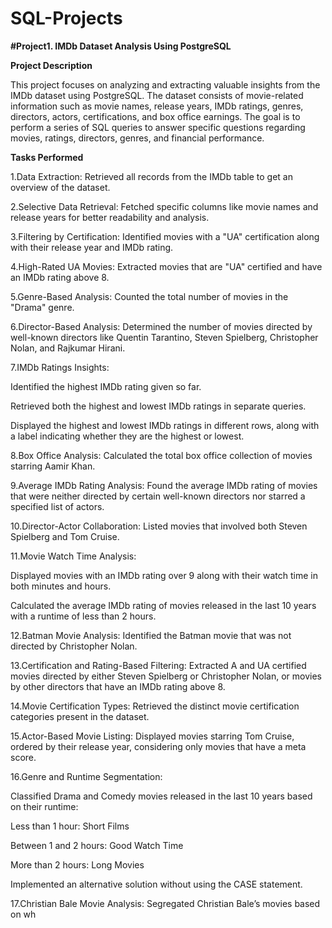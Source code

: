 # SQL-Projects

**#Project1. IMDb Dataset Analysis Using PostgreSQL**

**Project Description**

This project focuses on analyzing and extracting valuable insights from the IMDb dataset using PostgreSQL. The dataset consists of movie-related information such as movie names, release years, IMDb ratings, genres, directors, actors, certifications, and box office earnings. The goal is to perform a series of SQL queries to answer specific questions regarding movies, ratings, directors, genres, and financial performance.

**Tasks Performed**

1.Data Extraction: Retrieved all records from the IMDb table to get an overview of the dataset.

2.Selective Data Retrieval: Fetched specific columns like movie names and release years for better readability and analysis.

3.Filtering by Certification: Identified movies with a "UA" certification along with their release year and IMDb rating.

4.High-Rated UA Movies: Extracted movies that are "UA" certified and have an IMDb rating above 8.

5.Genre-Based Analysis: Counted the total number of movies in the "Drama" genre.

6.Director-Based Analysis: Determined the number of movies directed by well-known directors like Quentin Tarantino, Steven Spielberg, Christopher Nolan, and Rajkumar Hirani.

7.IMDb Ratings Insights:

Identified the highest IMDb rating given so far.

Retrieved both the highest and lowest IMDb ratings in separate queries.

Displayed the highest and lowest IMDb ratings in different rows, along with a label indicating whether they are the highest or lowest.

8.Box Office Analysis: Calculated the total box office collection of movies starring Aamir Khan.

9.Average IMDb Rating Analysis: Found the average IMDb rating of movies that were neither directed by certain well-known directors nor starred a specified list of actors.

10.Director-Actor Collaboration: Listed movies that involved both Steven Spielberg and Tom Cruise.

11.Movie Watch Time Analysis:

Displayed movies with an IMDb rating over 9 along with their watch time in both minutes and hours.

Calculated the average IMDb rating of movies released in the last 10 years with a runtime of less than 2 hours.

12.Batman Movie Analysis: Identified the Batman movie that was not directed by Christopher Nolan.

13.Certification and Rating-Based Filtering: Extracted A and UA certified movies directed by either Steven Spielberg or Christopher Nolan, or movies by other directors that have an IMDb rating above 8.

14.Movie Certification Types: Retrieved the distinct movie certification categories present in the dataset.

15.Actor-Based Movie Listing: Displayed movies starring Tom Cruise, ordered by their release year, considering only movies that have a meta score.

16.Genre and Runtime Segmentation:

Classified Drama and Comedy movies released in the last 10 years based on their runtime:

Less than 1 hour: Short Films

Between 1 and 2 hours: Good Watch Time

More than 2 hours: Long Movies

Implemented an alternative solution without using the CASE statement.

17.Christian Bale Movie Analysis: Segregated Christian Bale’s movies based on wh
